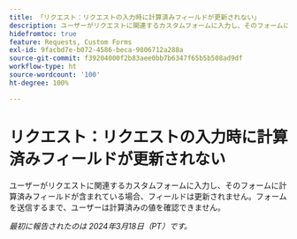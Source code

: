 ```yaml
---
title: 「リクエスト：リクエストの入力時に計算済みフィールドが更新されない」
description: ユーザーがリクエストに関連するカスタムフォームに入力し、そのフォームに計算済みフィールドが含まれている場合、フィールドは更新されません。フォームを送信するまで、ユーザーは計算済みの値を確認できません。
hidefromtoc: true
feature: Requests, Custom Forms
exl-id: 9facbd7e-b072-4586-beca-9806712a288a
source-git-commit: f39204000f2b83aee0bb7b6347f65b5b508ad9df
workflow-type: ht
source-wordcount: '100'
ht-degree: 100%

---
```


# リクエスト：リクエストの入力時に計算済みフィールドが更新されない

ユーザーがリクエストに関連するカスタムフォームに入力し、そのフォームに計算済みフィールドが含まれている場合、フィールドは更新されません。フォームを送信するまで、ユーザーは計算済みの値を確認できません。

_最初に報告されたのは 2024年3月18日（PT）です。_

